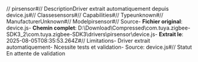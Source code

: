 // pirsensor#// DescriptionDriver extrait automatiquement depuis device.js#// Classesensors#// Capabilities#// Typeunknown#// ManufacturerUnknown#// Modelpirsensor#// Source- **Fichier original**: device.js- **Chemin complet**: D:\Download\Compressed\com.tuya.zigbee-SDK3_2\com.tuya.zigbee-SDK3\drivers\pirsensor\device.js- **Extrait le**: 2025-08-05T08:35:53.264Z#// Limitations- Driver extrait automatiquement- Ncessite tests et validation- Source: device.js#// Statut En attente de validation